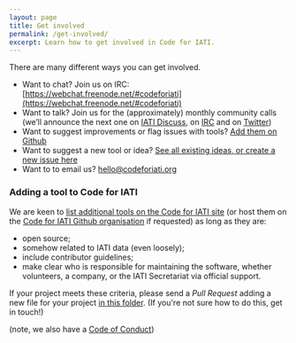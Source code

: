 ```yaml
---
layout: page
title: Get involved
permalink: /get-involved/
excerpt: Learn how to get involved in Code for IATI.
---
```



There are many different ways you can get involved.

* Want to chat? Join us on IRC: [https://webchat.freenode.net/#codeforiati](https://webchat.freenode.net/#codeforiati)
* Want to talk? Join us for the (approximately) monthly community calls (we’ll announce the next one on [IATI Discuss](https://discuss.iatistandard.org/latest), on [IRC](https://webchat.freenode.net/#codeforiati) and on [Twitter](https://twitter.com/search?q=%23iati&f=live))
* Want to suggest improvements or flag issues with tools? [Add them on Github](https://github.com/codeforIATI)
* Want to suggest a new tool or idea? [See all existing ideas, or create a new issue here](https://github.com/codeforIATI/iati-ideas/issues)
* Want to to email us? [hello@codeforiati.org](mailto:hello@codeforiati.org)

### Adding a tool to Code for IATI

We are keen to [list additional tools on the Code for IATI site](https://codeforiati.org/) (or host them on the [Code for IATI Github organisation](https://github.com/codeforiati) if requested) as long as they are:
* open source;
* somehow related to IATI data (even loosely);
* include contributor guidelines;
* make clear who is responsible for maintaining the software, whether volunteers, a company, or the IATI Secretariat via official support.

If your project meets these criteria, please send a _Pull Request_ adding a new file for your project [in this folder](https://github.com/codeforIATI/codeforiati.github.io/tree/master/_projects). (If you're not sure how to do this, get in touch!)

(note, we also have a [Code of Conduct](https://codeforiati.org/code-of-conduct))
